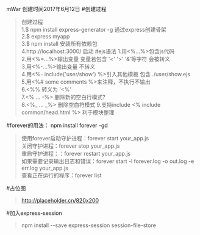 mWar
创建时间2017年6月12日
#创建过程
>创建过程  
>1.$ npm install express-generator -g 通过express创建骨架 <br/>
>2.$ express myapp<br/>
>3.$ npm install 安装所有依赖包<br/>
>4.http://localhost:3000/ 启动
#ejs语法
>1.用<%...%>包含js代码<br/>
>2.用<%=...%>输出变量 变量若包含 '<' '>' '&'等字符 会被转义<br/>
>3.用<%-...%>输出变量 不转义<br/>
>4.用<%- include('user/show') %>引入其他模板 包含 ./user/show.ejs<br/>
>5.用<%# some comments %>来注释，不执行不输出<br/>
>6.<%% 转义为 '<%'<br/>
>7.<% ... -%> 删除新的空白行模式?<br/>
>8.<%_ ... _%> 删除空白符模式
>9.支持include  <% include common/head.html %> 利于模块整理


#forever的用法：
npm install forever -gd
>使用forever启动守护进程：forever start your_app.js<br/>
>关闭守护进程：forever stop your_app.js<br/>
>重启守护进程：：forever restart your_app.js<br/>
>如果需要记录输出日志和错误：forever start -l forever.log -o out.log -e err.log your_app.js<br/>
>查看正在运行的程序：forever list<br/>

#占位图
>http://placeholder.cn/820x200

#加入express-session
>npm install --save express-session session-file-store

<!--<h1>电脑端首页</h1>
<h1><%= title %></h1>
<p><a href="/form">发表新文章111</a></p>
<ul>
    <%items.forEach(function(item){%>
    <li><%=item.id%></li>
    <li><%=item.username%></li>
    <li><%=item.nikename%></li>
    <li><%=item.password%></li>
    <li><%=item.age%></li>
    <li><%=item.sex%></li>
    <li><%=item.email%></li>
    <br/>
    <%})%>

    <ul class="nav nav-pills">
        <li role="presentation" class="active"><a href="#">Home</a></li>
        <li role="presentation"><a href="#">Profile</a></li>
        <li role="presentation"><a href="#">Messages</a></li>
    </ul>
</ul>-->